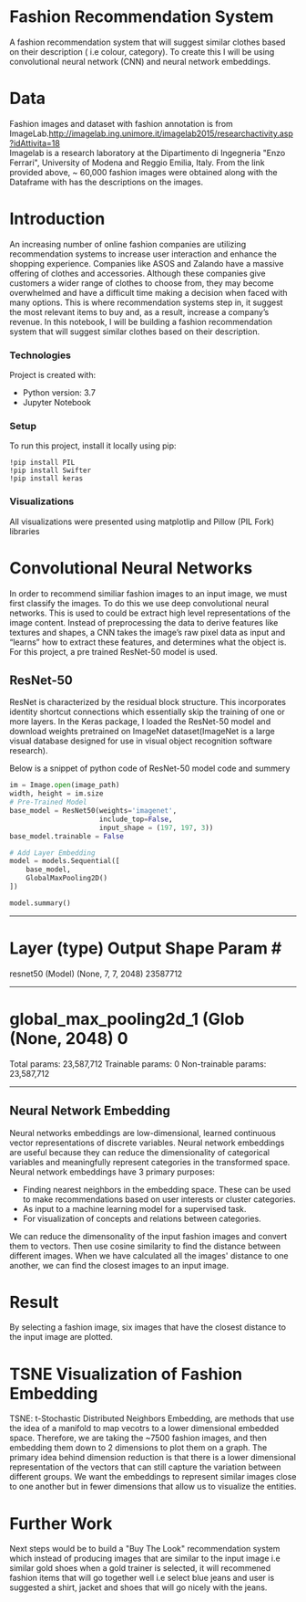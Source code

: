 # Fashion Recommendation System
A fashion recommendation system that will suggest similar clothes based on their description ( i.e colour, category). To create this I will be using convolutional neural network (CNN) and neural network embeddings. 

# Data
Fashion images and dataset with fashion annotation is from ImageLab.http://imagelab.ing.unimore.it/imagelab2015/researchactivity.asp?idAttivita=18  
Imagelab is a research laboratory at the Dipartimento di Ingegneria "Enzo Ferrari", University of Modena and Reggio Emilia, Italy. 
From the link provided above, ~ 60,000 fashion images were obtained along with the Dataframe with has the descriptions on the images.

# Introduction 
An increasing number of online fashion companies are utilizing recommendation systems to increase user interaction and enhance the shopping experience. Companies like ASOS and Zalando have a massive offering of clothes and accessories. Although these companies give customers a wider range of clothes to choose from, they may become overwhelmed and have a difficult time making a decision when faced with many options. This is where recommendation systems step in, it suggest the most relevant items to buy and, as a result, increase a company’s revenue. In this notebook, I will be building a fashion recommendation system that will suggest similar clothes based on their description.


### Technologies

Project is created with:
* Python version: 3.7
* Jupyter Notebook

### Setup
To run this project, install it locally using pip:
```
!pip install PIL
!pip install Swifter
!pip install keras
```
### Visualizations

All visualizations were presented using matplotlip and Pillow (PIL Fork) libraries 

# Convolutional Neural Networks
In order to recommend similiar fashion images to an input image, we must first classify the images. To do this we use deep convolutional neural networks. This is used to could be extract high level representations of the image content. Instead of preprocessing the data to derive features like textures and shapes, a CNN takes the image’s raw pixel data as input and “learns” how to extract these features, and determines what the object is. For this project, a pre trained ResNet-50 model is used.

## ResNet-50
ResNet is characterized by the residual block structure. This incorporates identity shortcut connections which essentially skip the training of one or more layers. In the Keras package, I loaded the ResNet-50 model and download weights pretrained on ImageNet dataset(ImageNet is a large visual database designed for use in visual object recognition software research).

Below is a snippet of python code of ResNet-50 model code and summery
```python
im = Image.open(image_path)
width, height = im.size
# Pre-Trained Model
base_model = ResNet50(weights='imagenet', 
                      include_top=False, 
                      input_shape = (197, 197, 3))
base_model.trainable = False

# Add Layer Embedding
model = models.Sequential([
    base_model,
    GlobalMaxPooling2D()
])

model.summary()
```
_________________________________________________________________
Layer (type)                 Output Shape              Param #   
=================================================================
resnet50 (Model)             (None, 7, 7, 2048)        23587712  
_________________________________________________________________
global_max_pooling2d_1 (Glob (None, 2048)              0         
=================================================================
Total params: 23,587,712
Trainable params: 0
Non-trainable params: 23,587,712
_________________________________________________________________



## Neural Network Embedding

Neural networks embeddings are low-dimensional, learned continuous vector representations of discrete variables. Neural network embeddings are useful because they can reduce the dimensionality of categorical variables and meaningfully represent categories in the transformed space. Neural network embeddings have 3 primary purposes:

- Finding nearest neighbors in the embedding space. These can be used to make recommendations based on user interests or cluster categories.
- As input to a machine learning model for a supervised task.
- For visualization of concepts and relations between categories.

We can reduce the dimensonality of the input fashion images and convert them to vectors. Then use cosine similarity to find the distance between different images. When we have calculated all the images' distance to one another, we can find the closest images to an input image.

# Result 

By selecting a fashion image, six images that have the closest distance to the input image are plotted.

# TSNE Visualization of Fashion Embedding

TSNE: t-Stochastic Distributed Neighbors Embedding, are  methods that use the idea of a manifold to map vecotrs to a lower dimensional embedded space. Therefore, we are taking the ~7500 fashion images, and then embedding them down to 2 dimensions to plot them on a graph. The primary idea behind dimension reduction is that there is a lower dimensional representation of the vectors that can still capture the variation between different groups. We want the embeddings to represent similar images close to one another but in fewer dimensions that allow us to visualize the entities.

# Further Work

Next steps would be to build a "Buy The Look" recommendation system which instead of producing images that are similar to the input image i.e similar gold shoes when a gold trainer is selected, it will recommened fashion items that will go together well i.e select blue jeans and user is suggested a shirt, jacket and shoes that will go nicely with the jeans.  





